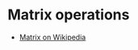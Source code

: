 # Matrix operations

- [Matrix on Wikipedia](https://en.wikipedia.org/wiki/Matrix_%28mathematics%29)
